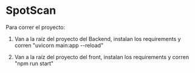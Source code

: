 # SpotScan

Para correr el proyecto:

1. Van a la raíz del proyecto del Backend, instalan los requirements y corren "uvicorn main:app --reload"

2. Van a la raíz del proyecto del front, instalan los requirements y corren "npm run start"
